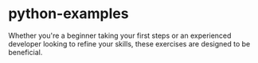 # python-examples
Whether you're a beginner taking your first steps or an experienced developer looking to refine your skills, these exercises are designed to be beneficial.
